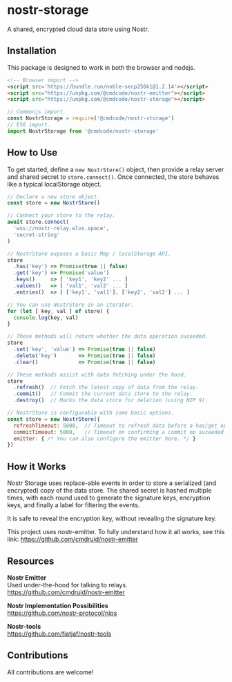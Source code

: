 # nostr-storage
A shared, encrypted cloud data store using Nostr.

## Installation
This package is designed to work in both the browser and nodejs.

```html
<!-- Browser import -->
<script src='https://bundle.run/noble-secp256k1@1.2.14'></script>
<script src="https://unpkg.com/@cmdcode/nostr-emitter"></script>
<script src="https://unpkg.com/@cmdcode/nostr-storage"></script>
```

```js
// Commonjs import.
const NostrStorage = require('@cmdcode/nostr-storage')
// ES6 import.
import NostrStorage from '@cmdcode/nostr-storage'
```

## How to Use
To get started, define a `new NostrStore()` object, then provide a relay server and shared secret to `store.connect()`. Once connected, the store behaves like a typical localStorage object.

```js
// Declare a new store object.
const store = new NostrStore()

// Connect your store to the relay.
await store.connect(
  'wss://nostr-relay.wlvs.space',
  'secret-string'
)

// NostrStore exposes a basic Map / localStorage API.
store
  .has('key') => Promise(true || false)
  .get('key') => Promise('value')
  .keys()     => [ 'key1', 'key2' ... ]
  .values()   => [ 'val1', 'val2' ... ]
  .entries()  => [ ['key1', 'val1'], ['key2', 'val2'] ... ]

// You can use NostrStore in an iterator.
for (let [ key, val ] of store) {
  console.log(key, val)
}

// These methods will return whether the data operation suceeded.
store
  .set('key', 'value') => Promise(true || false)
  .delete('key')       => Promise(true || false)
  .clear()             => Promise(true || false)

// These methods assist with data fetching under the hood.
store
  .refresh()  // Fetch the latest copy of data from the relay.
  .commit()   // Commit the current data store to the relay.
  .destroy()  // Marks the data store for deletion (using NIP 9).

// NostrStore is configurable with some basic options.
const store = new NostrStore({
  refreshTimeout: 5000,  // Timeout to refresh data before a has/get op.
  commitTimeout: 5000,   // Timeout on confirming a commit op suceeded.
  emitter: { /* You can also configure the emitter here. */ }
})
```

## How it Works
Nostr Storage uses replace-able events in order to store a serialized (and encrypted) copy of the data store. The shared secret is hashed multiple times, with each round used to generate the signature keys, encryption keys, and finally a label for filtering the events.

It is safe to reveal the encryption key, without revealing the signature key.

This project uses nostr-emitter. To fully understand how it all works, see this link: https://github.com/cmdruid/nostr-emitter


## Resources

**Nostr Emitter**  
Used under-the-hood for talking to relays.  
https://github.com/cmdruid/nostr-emitter

**Nostr Implementation Possibilities**  
https://github.com/nostr-protocol/nips

**Nostr-tools**  
https://github.com/fiatjaf/nostr-tools

## Contributions
All contributions are welcome!
